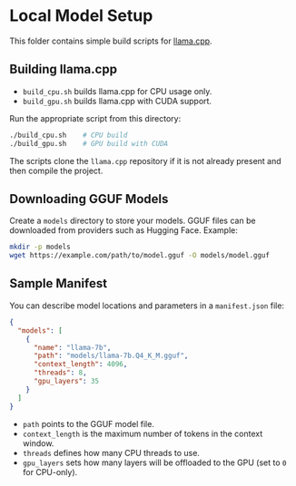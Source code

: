 # Local Model Setup

This folder contains simple build scripts for [llama.cpp](https://github.com/ggerganov/llama.cpp).

## Building llama.cpp

- `build_cpu.sh` builds llama.cpp for CPU usage only.
- `build_gpu.sh` builds llama.cpp with CUDA support.

Run the appropriate script from this directory:

```bash
./build_cpu.sh    # CPU build
./build_gpu.sh    # GPU build with CUDA
```

The scripts clone the `llama.cpp` repository if it is not already present and then compile the project.

## Downloading GGUF Models

Create a `models` directory to store your models. GGUF files can be downloaded from providers such as Hugging Face. Example:

```bash
mkdir -p models
wget https://example.com/path/to/model.gguf -O models/model.gguf
```

## Sample Manifest

You can describe model locations and parameters in a `manifest.json` file:

```json
{
  "models": [
    {
      "name": "llama-7b",
      "path": "models/llama-7b.Q4_K_M.gguf",
      "context_length": 4096,
      "threads": 8,
      "gpu_layers": 35
    }
  ]
}
```

- `path` points to the GGUF model file.
- `context_length` is the maximum number of tokens in the context window.
- `threads` defines how many CPU threads to use.
- `gpu_layers` sets how many layers will be offloaded to the GPU (set to `0` for CPU-only).
